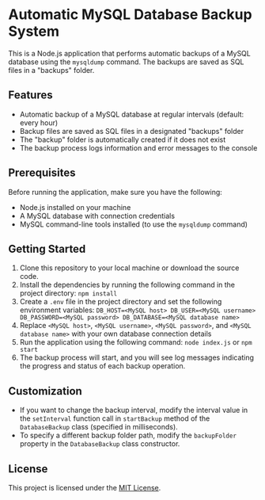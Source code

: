 # Automatic MySQL Database Backup System

This is a Node.js application that performs automatic backups of a MySQL database using the `mysqldump` command. The backups are saved as SQL files in a "backups" folder.

## Features

- Automatic backup of a MySQL database at regular intervals (default: every hour)
- Backup files are saved as SQL files in a designated "backups" folder
- The "backup" folder is automatically created if it does not exist
- The backup process logs information and error messages to the console

## Prerequisites

Before running the application, make sure you have the following:

- Node.js installed on your machine
- A MySQL database with connection credentials
- MySQL command-line tools installed (to use the `mysqldump` command)

## Getting Started

1. Clone this repository to your local machine or download the source code.
2. Install the dependencies by running the following command in the project directory:
`npm install`
3. Create a `.env` file in the project directory and set the following environment variables:
`DB_HOST=<MySQL host>
DB_USER=<MySQL username>
DB_PASSWORD=<MySQL password>
DB_DATABASE=<MySQL database name>`
4. Replace `<MySQL host>`, `<MySQL username>`, `<MySQL password>`, and `<MySQL database name>` with your own database connection details
5. Run the application using the following command:
`node index.js` or `npm start`
6. The backup process will start, and you will see log messages indicating the progress and status of each backup operation.

## Customization

- If you want to change the backup interval, modify the interval value in the `setInterval` function call in `startBackup` method of the `DatabaseBackup` class (specified in milliseconds).
- To specify a different backup folder path, modify the `backupFolder` property in the `DatabaseBackup` class constructor.

## License

This project is licensed under the [MIT License](LICENSE).
